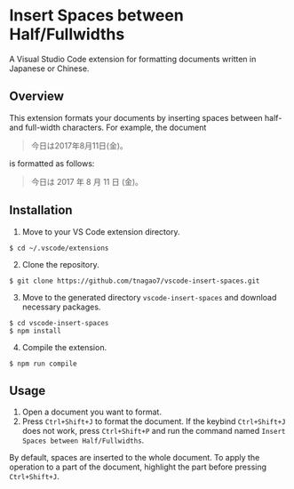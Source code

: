 # Insert Spaces between Half/Fullwidths

A Visual Studio Code extension for formatting documents written in Japanese or Chinese.

## Overview

This extension formats your documents by inserting spaces between half- and full-width characters.
For example, the document

> 今日は2017年8月11日(金)。

is formatted as follows:

> 今日は 2017 年 8 月 11 日 (金)。


## Installation

1. Move to your VS Code extension directory.
```
$ cd ~/.vscode/extensions
```

2. Clone the repository.
```
$ git clone https://github.com/tnagao7/vscode-insert-spaces.git
```

3. Move to the generated directory ``vscode-insert-spaces`` and download necessary packages.
```
$ cd vscode-insert-spaces
$ npm install
```
4. Compile the extension.
```
$ npm run compile
```

## Usage

1. Open a document you want to format.
2. Press ``Ctrl+Shift+J`` to format the document.
   If the keybind ``Ctrl+Shift+J`` does not work, press ``Ctrl+Shift+P`` and run the command named ``Insert Spaces between Half/Fullwidths``.

By default, spaces are inserted to the whole document.
To apply the operation to a part of the document, highlight the part before pressing ``Ctrl+Shift+J``.